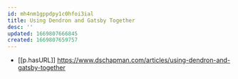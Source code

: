 ```yaml
---
id: mh4nm1gppdpy1c0hfoi3ial
title: Using Dendron and Gatsby Together
desc: ''
updated: 1669807666845
created: 1669807659757
---
```


- [[p.hasURL]] https://www.dschapman.com/articles/using-dendron-and-gatsby-together